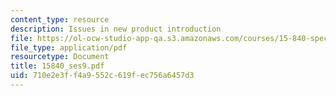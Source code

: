 ```yaml
---
content_type: resource
description: Issues in new product introduction
file: https://ol-ocw-studio-app-qa.s3.amazonaws.com/courses/15-840-special-seminar-in-marketing-marketing-management-spring-2004/710e2e3ff4a9552c619fec756a6457d3_15840_ses9.pdf
file_type: application/pdf
resourcetype: Document
title: 15840_ses9.pdf
uid: 710e2e3f-f4a9-552c-619f-ec756a6457d3
---
```

